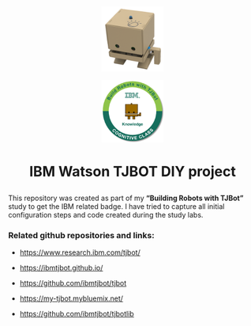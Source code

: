 
<p align="center"> <img src="./misc/tjbot1.png" width="25%"> </p>

<p align="center"> <img src="./misc/badge.png" width="25%"> </p>

# <p align="center"> IBM Watson TJBOT DIY project </p>

This repository was created as part of my **“Building Robots with TJBot”** study to get the IBM related badge. I have tried to capture all initial configuration steps and code created during the study labs.

### Related github repositories and links:

* https://www.research.ibm.com/tjbot/

* https://ibmtjbot.github.io/

* https://github.com/ibmtjbot/tjbot

* https://my-tjbot.mybluemix.net/

* https://github.com/ibmtjbot/tjbotlib
